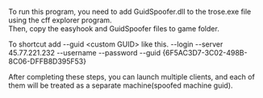 To run this program, you need to add GuidSpoofer.dll to the trose.exe file using the cff explorer program.</br> Then, copy the easyhook and GuidSpoofer files to game folder.

To shortcut add --guid \<custom GUID\> 
like this.
--login --server  45.77.221.232 --username <USER> --password <PASSWORD> --guid {6F5AC3D7-3C02-498B-8C06-DFFB8D395F53}

After completing these steps, you can launch multiple clients, and each of them will be treated as a separate machine(spoofed machine guid).
